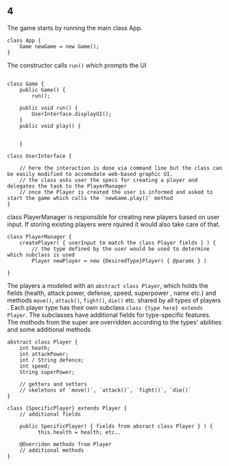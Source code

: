## 4 
The game starts by running the main class App. 
```
class App {
    Game newGame = new Game(); 
}
```
The constructor calls `run()` which prompts the UI

```
    
class Game {
    public Game() {
        run();

    public void run() {
        UserInterface.displayUI();
    }
    public void play() {
        
        
    }
```


```
class UserInterface {

    // here the interaction is done via command line but the class can be easily modified to accomodate web-based graphic UI.
    // the class asks user the specs for creating a player and delegates the task to the PlayerManager
    // once the Player is created the user is informed and asked to start the game which calls the `newGame.play()` method
}
```

class PlayerManager is responsible for creating new players based on user input. If storing existing players were rquired it would also take care of that. 


```
class PlayerManager {
    createPlayer( { userInput to match the class Player fields } ) {
        // the type defined by the user would be used to determine which subclass is used
        Player newPlayer = new {DesiredType}Player( { @params } )

}
```

The players a modeled with an `abstract class Player`, which holds the fields (health, attack power, defense, speed, superpower , name etc.) and methods `move()`, `attack()`, `fight()`, `die()` etc. shared by all types of players . Each player type has their own subclass `class {type here} extends Player`. The subclasses have additional fields for type-specific features. The mothods from the super are overridden according to the types' abilities 
and some additional methods


```
abstract class Player {
    int heath;
    int attackPower;
    int / String defence; 
    int speed;
    String superPower;

    // getters and setters
    // skeletons of `move()`, `attack()`, `fight()`, `die()`
}

class {SpecificPlayer} extends Player {
    // additional fields

    public SpecificPlayer( { fields from absract class Player } ) {
          this.health = health; etc..

    @Overriden methods from Player
    // additional methods
}
```
